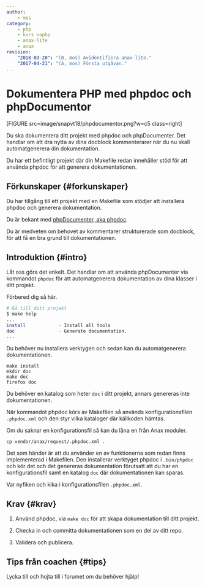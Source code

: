 ```yaml
---
author:
    - mos
category:
    - php
    - kurs oophp
    - anax-lite
    - anax
revision:
    "2018-03-20": "(B, mos) Avidentifiera anax-lite."
    "2017-04-21": "(A, mos) Första utgåvan."
...
```

Dokumentera PHP med phpdoc och phpDocumentor
==================================

[FIGURE src=image/snapvt18/phpdocumentor.png?w=c5 class=right]

Du ska dokumentera ditt projekt med phpdoc och phpDocumenter. Det handlar om att dra nytta av dina docblock kommenterarer när du nu skall automatgenerera din dokumentation.

Du har ett befintligt projekt där din Makefile redan innehåller stöd för att använda phpdoc för att generera dokumentationen.

<!--more-->



Förkunskaper {#forkunskaper}
-----------------------

Du har tillgång till ett projekt med en Makefile som stödjer att installera phpdoc och generera dokumentation.

Du är bekant med [phpDocumenter, aka phpdoc](https://www.phpdoc.org/).

Du är medveten om behovet av kommentarer strukturerade som docblock, för att få en bra grund till dokumentationen.



Introduktion {#intro}
-----------------------

Låt oss göra det enkelt. Det handlar om att använda phpDocumenter via kommandot `phpdoc` för att automatgenerera dokumentation av dina klasser i ditt projekt.

Förbered dig så här.

```bash
# Gå till ditt projekt
$ make help
...
install            - Install all tools
doc                - Generate documentation.
...
```

Du behöver nu installera verktygen och sedan kan du automatgenerera dokumentationen.

```text
make install
mkdir doc
make doc
firefox doc
```

Du behöver en katalog som heter `doc` i ditt projekt, annars genereras inte dokumentationen.

När kommandot phpdoc körs av Makefilen så används konfigurationsfilen `.phpdoc.xml` och den styr vilka kataloger där källkoden hämtas.

Om du saknar en konfigurationsfil så kan du låna en från Anax moduler.

```text
cp vendor/anax/request/.phpdoc.xml .
```

Det som händer är att du använder en av funktionerna som redan finns implementerad i Makefilen. Den installerar verktyget phpdoc i `.bin/phpdoc` och kör det och det genereras dokumentation förutsatt att du har en konfigurationsfil samt en katalog `doc` där dokumentationen kan sparas.

Var nyfiken och kika i konfigurationsfilen `.phpdoc.xml`.



Krav {#krav}
-----------------------

1. Använd phpdoc, via `make doc` för att skapa dokumentation till ditt projekt.

1. Checka in och committa dokumentationen som en del av ditt repo.

1. Validera och publicera.



Tips från coachen {#tips}
-----------------------

Lycka till och hojta till i forumet om du behöver hjälp!
